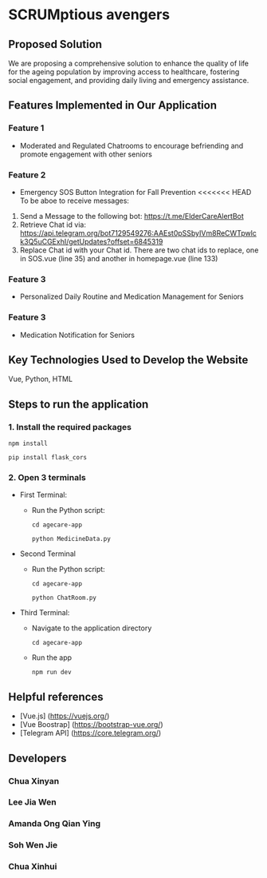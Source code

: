 # SCRUMptious avengers

## Proposed Solution
We are proposing a comprehensive solution to enhance the quality of life for the ageing population by improving access to healthcare, fostering social engagement, and providing daily living and emergency assistance. 

## Features Implemented in Our Application
### Feature 1
- Moderated and Regulated Chatrooms to encourage befriending and promote engagement with other seniors

### Feature 2
- Emergency SOS Button Integration for Fall Prevention
<<<<<<< HEAD
To be aboe to receive messages:
1. Send a Message to the following bot: https://t.me/ElderCareAlertBot
2. Retrieve Chat id via: https://api.telegram.org/bot7129549276:AAEst0pSSbyIVm8ReCWTpwlck3Q5uCGExhI/getUpdates?offset=6845319
3. Replace Chat id with your Chat id. There are two chat ids to replace, one in SOS.vue (line 35) and another in homepage.vue (line 133)
  
### Feature 3
- Personalized Daily Routine and Medication Management for Seniors

### Feature 3
- Medication Notification for Seniors

## Key Technologies Used to Develop the Website
Vue, Python, HTML

## Steps to run the application
### 1. Install the required packages
```
npm install
```
```
pip install flask_cors
```

### 2. Open 3 terminals

* First Terminal:
  * Run the Python script:
    ```
    cd agecare-app
    ```
    ```
    python MedicineData.py
    ```

* Second Terminal
  * Run the Python script:
    ```
    cd agecare-app
    ```
    ```
    python ChatRoom.py
    ```
* Third Terminal:
  * Navigate to the application directory
    ```
    cd agecare-app
    ```
  * Run the app
    ```
    npm run dev
    ```

## Helpful references
- [Vue.js] (https://vuejs.org/)
- [Vue Boostrap] (https://bootstrap-vue.org/)
- [Telegram API] (https://core.telegram.org/)

## Developers
### Chua Xinyan
### Lee Jia Wen
### Amanda Ong Qian Ying
### Soh Wen Jie
### Chua Xinhui
